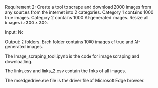 Requirement 2: Create a tool to scrape and download 2000 images from any sources from the internet into 2 categories. Category 1 contains 1000 true images. Category 2 contains 1000 AI-generated images. Resize all images to 300 x 300.

Input: No

Output: 2 folders. Each folder contains 1000 images of true and AI-generated images.

The Image_scraping_tool.ipynb is the code for image scraping and downloading.

The links.csv and links_2.csv contain the links of all images.

The msedgedrive.exe file is the driver file of Microsoft Edge browser.
